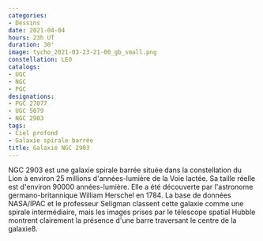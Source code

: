 ```yaml
---
categories:
- Dessins
date: 2021-04-04
hours: 23h UT
duration: 30'
image: tycho_2021-03-23-21-00_gb_small.png
constellation: LEO
catalogs:
- UGC
- NGC
- PGC
designations:
- PGC 27077
- UGC 5079 
- NGC 2903
tags:
- Ciel profond
- Galaxie spirale barrée
title: Galaxie NGC 2903
---
```

NGC 2903 est une galaxie spirale barrée située dans la constellation du Lion à environ 25 millions d'années-lumière de la Voie lactée. Sa taille réelle est d'environ 90000 années-lumière. Elle a été découverte par l'astronome germano-britannique William Herschel en 1784. La base de données NASA/IPAC et le professeur Seligman classent cette galaxie comme une spirale intermédiaire, mais les images prises par le télescope spatial Hubble montrent clairement la présence d'une barre traversant le centre de la galaxie8. 

